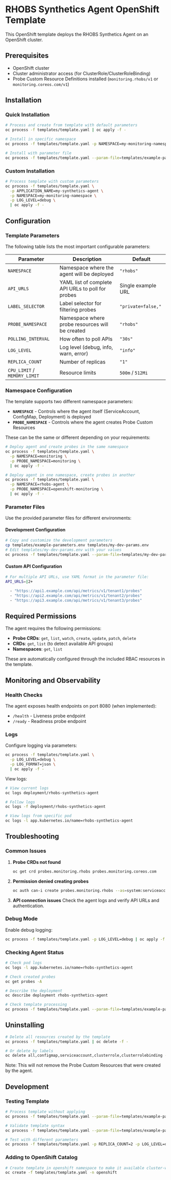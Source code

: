 # RHOBS Synthetics Agent OpenShift Template

This OpenShift template deploys the RHOBS Synthetics Agent on an OpenShift cluster.

## Prerequisites

- OpenShift cluster
- Cluster administrator access (for ClusterRole/ClusterRoleBinding)
- Probe Custom Resource Definitions installed (`monitoring.rhobs/v1` or `monitoring.coreos.com/v1`)

## Installation

### Quick Installation
```bash
# Process and create from template with default parameters
oc process -f templates/template.yaml | oc apply -f -

# Install in specific namespace
oc process -f templates/template.yaml -p NAMESPACE=my-monitoring-namespace | oc apply -f -

# Install with parameter file
oc process -f templates/template.yaml --param-file=templates/example-parameters.env | oc apply -f -
```

### Custom Installation
```bash
# Process template with custom parameters
oc process -f templates/template.yaml \
  -p APPLICATION_NAME=my-synthetics-agent \
  -p NAMESPACE=my-monitoring-namespace \
  -p LOG_LEVEL=debug \
  | oc apply -f -
```

## Configuration

### Template Parameters

The following table lists the most important configurable parameters:

| Parameter | Description | Default |
|-----------|-------------|---------|
| `NAMESPACE` | Namespace where the agent will be deployed | `"rhobs"` |
| `API_URLS` | YAML list of complete API URLs to poll for probes | Single example URL |
| `LABEL_SELECTOR` | Label selector for filtering probes | `"private=false,"` |
| `PROBE_NAMESPACE` | Namespace where probe resources will be created | `"rhobs"` |
| `POLLING_INTERVAL` | How often to poll APIs | `"30s"` |
| `LOG_LEVEL` | Log level (debug, info, warn, error) | `"info"` |
| `REPLICA_COUNT` | Number of replicas | `"1"` |
| `CPU_LIMIT` / `MEMORY_LIMIT` | Resource limits | `500m` / `512Mi` |

### Namespace Configuration

The template supports two different namespace parameters:

- **`NAMESPACE`** - Controls where the agent itself (ServiceAccount, ConfigMap, Deployment) is deployed
- **`PROBE_NAMESPACE`** - Controls where the agent creates Probe Custom Resources

These can be the same or different depending on your requirements:

```bash
# Deploy agent and create probes in the same namespace
oc process -f templates/template.yaml \
  -p NAMESPACE=monitoring \
  -p PROBE_NAMESPACE=monitoring \
  | oc apply -f -

# Deploy agent in one namespace, create probes in another
oc process -f templates/template.yaml \
  -p NAMESPACE=rhobs-agent \
  -p PROBE_NAMESPACE=openshift-monitoring \
  | oc apply -f -
```

### Parameter Files

Use the provided parameter files for different environments:

#### Development Configuration
```bash
# Copy and customize the development parameters
cp templates/example-parameters.env templates/my-dev-params.env
# Edit templates/my-dev-params.env with your values
oc process -f templates/template.yaml --param-file=templates/my-dev-params.env | oc apply -f -
```

#### Custom API Configuration
```bash
# For multiple API URLs, use YAML format in the parameter file:
API_URLS=|2+

  - "https://api1.example.com/api/metrics/v1/tenant1/probes"
  - "https://api2.example.com/api/metrics/v1/tenant2/probes"
  - "https://api3.example.com/api/metrics/v1/tenant3/probes"
```

## Required Permissions

The agent requires the following permissions:

- **Probe CRDs**: `get`, `list`, `watch`, `create`, `update`, `patch`, `delete`
- **CRDs**: `get`, `list` (to detect available API groups)
- **Namespaces**: `get`, `list`

These are automatically configured through the included RBAC resources in the template.

## Monitoring and Observability

### Health Checks

The agent exposes health endpoints on port 8080 (when implemented):
- `/health` - Liveness probe endpoint
- `/ready` - Readiness probe endpoint

### Logs

Configure logging via parameters:
```bash
oc process -f templates/template.yaml \
  -p LOG_LEVEL=debug \
  -p LOG_FORMAT=json \
  | oc apply -f -
```

View logs:
```bash
# View current logs
oc logs deployment/rhobs-synthetics-agent

# Follow logs
oc logs -f deployment/rhobs-synthetics-agent

# View logs from specific pod
oc logs -l app.kubernetes.io/name=rhobs-synthetics-agent
```

## Troubleshooting

### Common Issues

1. **Probe CRDs not found**
   ```bash
   oc get crd probes.monitoring.rhobs probes.monitoring.coreos.com
   ```

2. **Permission denied creating probes**
   ```bash
   oc auth can-i create probes.monitoring.rhobs --as=system:serviceaccount:openshift-monitoring:rhobs-synthetics-agent
   ```

3. **API connection issues**
   Check the agent logs and verify API URLs and authentication.

### Debug Mode

Enable debug logging:
```bash
oc process -f templates/template.yaml -p LOG_LEVEL=debug | oc apply -f -
```

### Checking Agent Status

```bash
# Check pod logs
oc logs -l app.kubernetes.io/name=rhobs-synthetics-agent

# Check created probes
oc get probes -A

# Describe the deployment
oc describe deployment rhobs-synthetics-agent

# Check template processing
oc process -f templates/template.yaml --param-file=templates/example-parameters.env
```

## Uninstalling

```bash
# Delete all resources created by the template
oc process -f templates/template.yaml | oc delete -f -

# Or delete by labels
oc delete all,configmap,serviceaccount,clusterrole,clusterrolebinding -l template=rhobs-synthetics-agent
```

Note: This will not remove the Probe Custom Resources that were created by the agent.

## Development

### Testing Template

```bash
# Process template without applying
oc process -f templates/template.yaml --param-file=templates/example-parameters.env

# Validate template syntax
oc process -f templates/template.yaml --param-file=templates/example-parameters.env --dry-run=client

# Test with different parameters
oc process -f templates/template.yaml -p REPLICA_COUNT=2 -p LOG_LEVEL=debug
```

### Adding to OpenShift Catalog

```bash
# Create template in openshift namespace to make it available cluster-wide
oc create -f templates/template.yaml -n openshift
```
